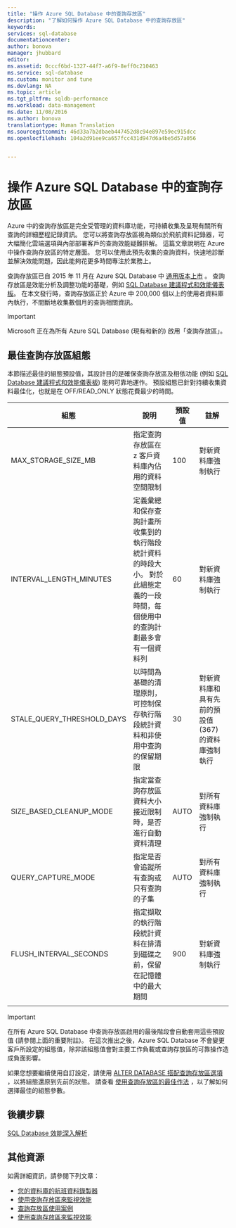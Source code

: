 ```yaml
---
title: "操作 Azure SQL Database 中的查詢存放區"
description: "了解如何操作 Azure SQL Database 中的查詢存放區"
keywords: 
services: sql-database
documentationcenter: 
author: bonova
manager: jhubbard
editor: 
ms.assetid: 0cccf6bd-1327-44f7-a6f9-8eff0c210463
ms.service: sql-database
ms.custom: monitor and tune
ms.devlang: NA
ms.topic: article
ms.tgt_pltfrm: sqldb-performance
ms.workload: data-management
ms.date: 11/08/2016
ms.author: bonova
translationtype: Human Translation
ms.sourcegitcommit: 46d33a7b2dbaeb447452d8c94e897e59ec915dcc
ms.openlocfilehash: 104a2d91ee9ca657fcc431d947d6a4be5d57a056


---
```

# <a name="operating-the-query-store-in-azure-sql-database"></a>操作 Azure SQL Database 中的查詢存放區
Azure 中的查詢存放區是完全受管理的資料庫功能，可持續收集及呈現有關所有查詢的詳細歷程記錄資訊。 您可以將查詢存放區視為類似於飛航資料記錄器，可大幅簡化雲端選項與內部部署客戶的查詢效能疑難排解。 這篇文章說明在 Azure 中操作查詢存放區的特定層面。 您可以使用此預先收集的查詢資料，快速地診斷並解決效能問題，因此能夠花更多時間專注於業務上。 

查詢存放區已自 2015 年 11 月在 Azure SQL Database 中 [通用版本上市](https://azure.microsoft.com/updates/general-availability-azure-sql-database-query-store/) 。 查詢存放區是效能分析及調整功能的基礎，例如 [SQL Database 建議程式和效能儀表板](https://azure.microsoft.com/updates/sqldatabaseadvisorga/)。 在本文發行時，查詢存放區正於 Azure 中 200,000 個以上的使用者資料庫內執行，不間斷地收集數個月的查詢相關資訊。

> [!IMPORTANT]
> Microsoft 正在為所有 Azure SQL Database (現有和新的) 啟用「查詢存放區」。 
> 
> 

## <a name="optimal-query-store-configuration"></a>最佳查詢存放區組態
本節描述最佳的組態預設值，其設計目的是確保查詢存放區及相依功能 (例如 [SQL Database 建議程式和效能儀表板](https://azure.microsoft.com/updates/sqldatabaseadvisorga/)) 能夠可靠地運作。 預設組態已針對持續收集資料最佳化，也就是在 OFF/READ_ONLY 狀態花費最少的時間。

| 組態 | 說明 | 預設值 | 註解 |
| --- | --- | --- | --- |
| MAX_STORAGE_SIZE_MB |指定查詢存放區在 z 客戶資料庫內佔用的資料空間限制 |100 |對新資料庫強制執行 |
| INTERVAL_LENGTH_MINUTES |定義彙總和保存查詢計畫所收集到的執行階段統計資料的時段大小。 對於此組態定義的一段時間，每個使用中的查詢計劃最多會有一個資料列 |60 |對新資料庫強制執行 |
| STALE_QUERY_THRESHOLD_DAYS |以時間為基礎的清理原則，可控制保存執行階段統計資料和非使用中查詢的保留期限 |30 |對新資料庫和具有先前的預設值 (367) 的資料庫強制執行 |
| SIZE_BASED_CLEANUP_MODE |指定當查詢存放區資料大小接近限制時，是否進行自動資料清理 |AUTO |對所有資料庫強制執行 |
| QUERY_CAPTURE_MODE |指定是否會追蹤所有查詢或只有查詢的子集 |AUTO |對所有資料庫強制執行 |
| FLUSH_INTERVAL_SECONDS |指定擷取的執行階段統計資料在排清到磁碟之前，保留在記憶體中的最大期間 |900 |對新資料庫強制執行 |
|  | | | |

> [!IMPORTANT]
> 在所有 Azure SQL Database 中查詢存放區啟用的最後階段會自動套用這些預設值 (請參閱上面的重要附註)。 在這次推出之後，Azure SQL Database 不會變更客戶所設定的組態值，除非該組態值會對主要工作負載或查詢存放區的可靠操作造成負面影響。
> 
> 

如果您想要繼續使用自訂設定，請使用 [ALTER DATABASE 搭配查詢存放區選項](https://msdn.microsoft.com/library/bb522682.aspx) ，以將組態還原到先前的狀態。 請查看 [使用查詢存放區的最佳作法](https://msdn.microsoft.com/library/mt604821.aspx) ，以了解如何選擇最佳的組態參數。

## <a name="next-steps"></a>後續步驟
[SQL Database 效能深入解析](sql-database-performance.md)

## <a name="additional-resources"></a>其他資源
如需詳細資訊，請參閱下列文章：

* [您的資料庫的航班資料錄製器](https://azure.microsoft.com/blog/query-store-a-flight-data-recorder-for-your-database) 
* [使用查詢存放區來監視效能](https://msdn.microsoft.com/library/dn817826.aspx)
* [查詢存放區使用案例](https://msdn.microsoft.com/library/mt614796.aspx)
* [使用查詢存放區來監視效能](https://msdn.microsoft.com/library/dn817826.aspx) 




<!--HONumber=Nov16_HO3-->


